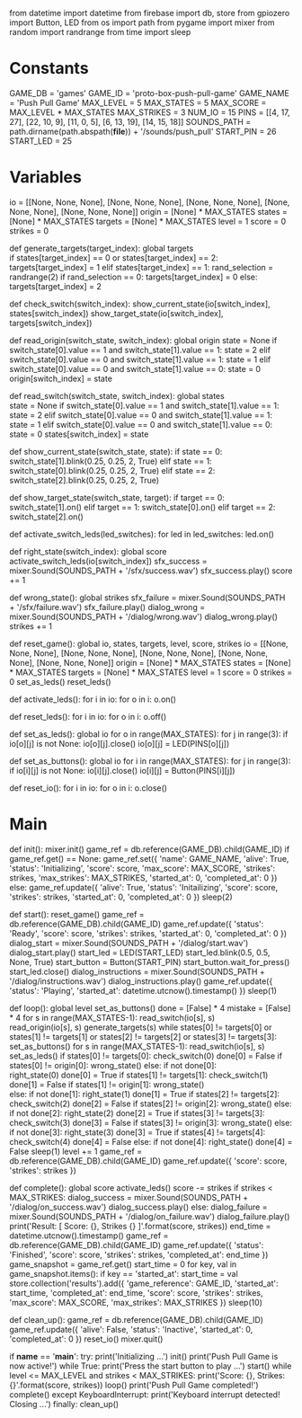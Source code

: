 from datetime import datetime
from firebase import db, store
from gpiozero import Button, LED
from os import path
from pygame import mixer
from random import randrange
from time import sleep

# Constants

GAME_DB = 'games'
GAME_ID = 'proto-box-push-pull-game'
GAME_NAME = 'Push Pull Game'
MAX_LEVEL = 5
MAX_STATES = 5
MAX_SCORE = MAX_LEVEL * MAX_STATES
MAX_STRIKES = 3
NUM_IO = 15
PINS = [[4, 17, 27], [22, 10, 9], [11, 0, 5], [6, 13, 19], [14, 15, 18]]
SOUNDS_PATH = path.dirname(path.abspath(__file__)) + '/sounds/push_pull'
START_PIN = 26
START_LED = 25

# Variables

io = [[None, None, None], [None, None, None], [None, None, None], [None, None, None], [None, None, None]]
origin = [None] * MAX_STATES
states = [None] * MAX_STATES
targets = [None] * MAX_STATES
level = 1
score = 0
strikes = 0

def generate_targets(target_index):
  global targets  
  if states[target_index] == 0 or states[target_index] == 2:
    targets[target_index] = 1
  elif states[target_index] == 1:
    rand_selection = randrange(2)
    if rand_selection == 0:
      targets[target_index] = 0
    else:
      targets[target_index] = 2
      
def check_switch(switch_index):
  show_current_state(io[switch_index], states[switch_index])
  show_target_state(io[switch_index], targets[switch_index])

def read_origin(switch_state, switch_index):
  global origin
  state = None
  if switch_state[0].value == 1 and switch_state[1].value == 1:
    state = 2
  elif switch_state[0].value == 0 and switch_state[1].value == 1:
    state = 1
  elif switch_state[0].value == 0 and switch_state[1].value == 0:
    state = 0 
  origin[switch_index] = state

def read_switch(switch_state, switch_index):
  global states  
  state = None
  if switch_state[0].value == 1 and switch_state[1].value == 1:
    state = 2
  elif switch_state[0].value == 0 and switch_state[1].value == 1:
    state = 1
  elif switch_state[0].value == 0 and switch_state[1].value == 0:
    state = 0 
  states[switch_index] = state

def show_current_state(switch_state, state):
  if state == 0:
    switch_state[1].blink(0.25, 0.25, 2, True)
  elif state == 1:
    switch_state[0].blink(0.25, 0.25, 2, True)
  elif state == 2:
    switch_state[2].blink(0.25, 0.25, 2, True)

def show_target_state(switch_state, target):
  if target == 0:
    switch_state[1].on()
  elif target == 1:
    switch_state[0].on()
  elif target == 2:
    switch_state[2].on()

def activate_switch_leds(led_switches):
  for led in led_switches:
    led.on()

def right_state(switch_index):
  global score
  activate_switch_leds(io[switch_index])
  sfx_success = mixer.Sound(SOUNDS_PATH + '/sfx/success.wav')
  sfx_success.play()
  score += 1

def wrong_state():
  global strikes
  sfx_failure = mixer.Sound(SOUNDS_PATH + '/sfx/failure.wav')
  sfx_failure.play()
  dialog_wrong = mixer.Sound(SOUNDS_PATH + '/dialog/wrong.wav')
  dialog_wrong.play()
  strikes += 1  

def reset_game():
  global io, states, targets, level, score, strikes
  io = [[None, None, None], [None, None, None], [None, None, None], [None, None, None], [None, None, None]]
  origin = [None] * MAX_STATES
  states = [None] * MAX_STATES
  targets = [None] * MAX_STATES
  level = 1
  score = 0
  strikes = 0
  set_as_leds()
  reset_leds()

def activate_leds():
  for i in io:
    for o in i:
      o.on()

def reset_leds():
  for i in io:
    for o in i:
      o.off()

def set_as_leds():
  global io
  for o in range(MAX_STATES):
    for j in range(3):
      if io[o][j] is not None:
        io[o][j].close()
      io[o][j] = LED(PINS[o][j])

def set_as_buttons():
  global io
  for i in range(MAX_STATES):
    for j in range(3):
      if io[i][j] is not None:
        io[i][j].close()
      io[i][j] = Button(PINS[i][j])
    
def reset_io():
  for i in io:
    for o in i:
      o.close()

# Main

def init():
  mixer.init()
  game_ref = db.reference(GAME_DB).child(GAME_ID)
  if game_ref.get() == None:
    game_ref.set({
      'name': GAME_NAME,
      'alive': True,
      'status': 'Initializing',
      'score': score,
      'max_score': MAX_SCORE,
      'strikes': strikes,
      'max_strikes': MAX_STRIKES,
      'started_at': 0,
      'completed_at': 0
    })
  else:
    game_ref.update({
      'alive': True,
      'status': 'Initailizing',
      'score': score,
      'strikes': strikes,
      'started_at': 0,
      'completed_at': 0
    })
  sleep(2)

def start():
  reset_game()
  game_ref = db.reference(GAME_DB).child(GAME_ID)
  game_ref.update({
    'status': 'Ready',
    'score': score,
    'strikes': strikes,
    'started_at': 0,
    'completed_at': 0
  })
  dialog_start = mixer.Sound(SOUNDS_PATH + '/dialog/start.wav')
  dialog_start.play()
  start_led = LED(START_LED)
  start_led.blink(0.5, 0.5, None, True)
  start_button = Button(START_PIN)
  start_button.wait_for_press()
  start_led.close()
  dialog_instructions = mixer.Sound(SOUNDS_PATH + '/dialog/instructions.wav')
  dialog_instructions.play()
  game_ref.update({
    'status': 'Playing',
    'started_at': datetime.utcnow().timestamp()
  })
  sleep(1)

def loop():
  global level
  set_as_buttons()
  done = [False] * 4
  mistake = [False] * 4
  for s in range(MAX_STATES-1):
    read_switch(io[s], s)  
    read_origin(io[s], s)
    generate_targets(s)
  while states[0] != targets[0] or states[1] != targets[1] or states[2] != targets[2] or states[3] != targets[3]:
    set_as_buttons()
    for s in range(MAX_STATES-1):
      read_switch(io[s], s)
    set_as_leds()
    if states[0] != targets[0]:
      check_switch(0)
      done[0] = False
      if states[0] != origin[0]: 
        wrong_state()
    else:
      if not done[0]:  
        right_state(0)
        done[0] = True
    if states[1] != targets[1]:
      check_switch(1)
      done[1] = False
      if states[1] != origin[1]:
        wrong_state()        
    else:
      if not done[1]:
        right_state(1)
        done[1] = True 
    if states[2] != targets[2]:
      check_switch(2)
      done[2] = False
      if states[2] != origin[2]:
        wrong_state()
    else:
      if not done[2]:
        right_state(2)
        done[2] = True
    if states[3] != targets[3]:
      check_switch(3)
      done[3] = False
      if states[3] != origin[3]:
        wrong_state()
    else:
      if not done[3]:
        right_state(3)
        done[3] = True
    if states[4] != targets[4]:
      check_switch(4)
      done[4] = False
    else:
      if not done[4]:
        right_state()
        done[4] = False
    sleep(1)
  level += 1
  game_ref = db.reference(GAME_DB).child(GAME_ID)
  game_ref.update({
    'score': score,
    'strikes': strikes
  })

def complete():
  global score
  activate_leds()
  score -= strikes
  if strikes < MAX_STRIKES:
    dialog_success = mixer.Sound(SOUNDS_PATH + '/dialog/on_success.wav')
    dialog_success.play()
  else:
    dialog_failure = mixer.Sound(SOUNDS_PATH + '/dialog/on_failure.wav')
    dialog_failure.play()
  print('Result: [ Score: {}, Strikes {} ]'.format(score, strikes))
  end_time = datetime.utcnow().timestamp()
  game_ref = db.reference(GAME_DB).child(GAME_ID)
  game_ref.update({
    'status': 'Finished',
    'score': score,
    'strikes': strikes,
    'completed_at': end_time
  })
  game_snapshot = game_ref.get()
  start_time = 0
  for key, val in game_snapshot.items():
    if key == 'started_at':
      start_time = val
  store.collection('results').add({
    'game_reference': GAME_ID,
    'started_at': start_time,
    'completed_at': end_time,
    'score': score,
    'strikes': strikes,
    'max_score': MAX_SCORE,
    'max_strikes': MAX_STRIKES
  })
  sleep(10)

def clean_up():
  game_ref = db.reference(GAME_DB).child(GAME_ID)
  game_ref.update({
    'alive': False,
    'status': 'Inactive',
    'started_at': 0,
    'completed_at': 0
  })
  reset_io()
  mixer.quit()

if __name__ == '__main__':
  try:
    print('Initializing ...')
    init()
    print('Push Pull Game is now active!') 
    while True:
      print('Press the start button to play ...')
      start()
      while level <= MAX_LEVEL and strikes < MAX_STRIKES:
        print('Score: {}, Strikes: {}'.format(score, strikes))
        loop()
      print('Push Pull Game completed!')
      complete()
  except KeyboardInterrupt:
    print('Keyboard interrupt detected! Closing ...')
  finally:
    clean_up()
